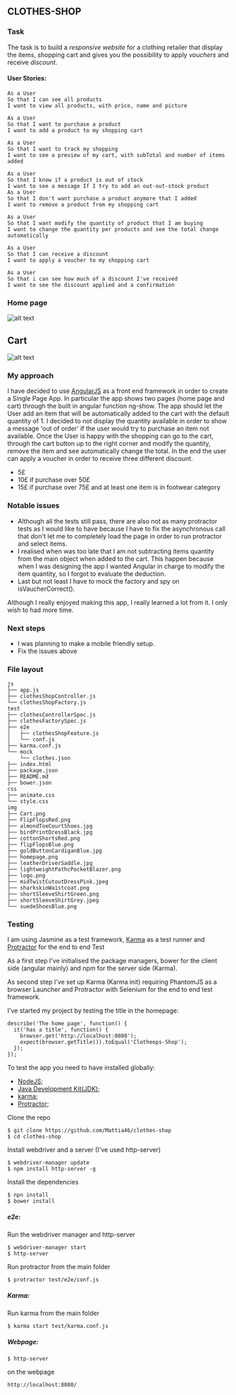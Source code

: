 ## CLOTHES-SHOP

### Task
The task is to build a *responsive website* for a clothing retailer that display the items, shopping cart and gives you the possibility to apply *vouchers* and receive *discount*.

#### User Stories:
```
As a User
So that I can see all products
I want to view all products, with price, name and picture

As a User
So that I want to purchase a product
I want to add a product to my shopping cart

As a User
So that I want to track my shopping
I want to see a preview of my cart, with subTotal and number of items added

As a User
So that I know if a product is out of stock
I want to see a message If I try to add an out-out-stock product
As a User
So that I don't want purchase a product anymore that I added
I want to remove a product from my shopping cart

As a User
So that I want modify the quantity of product that I am buying
I want to change the quantity per products and see the total change automatically

As a User
So that I can receive a discount
I want to apply a voucher to my shopping cart

As a User 
So that i can see how much of a discount I've received
I want to see the discount applied and a confirmation
```
### Home page

![alt text](/img/homepage.png)


## Cart

![alt text](/img/Cart.png)

### My approach

I have decided to use [AngularJS](https://angularjs.org/) as a front end framework in order to create a Single Page App.
In particular the app shows two pages (home page and cart) through the built in angular function ng-show.
The app should let the User add an item that will be automatically added to the cart with the default quantity of 1.
I decided to not display the quantity available in order to show a message 'out of order' if the user would try to purchase an item not available.
Once the User is happy with the shopping can go to the cart, through the cart button up to the right corner and modify the  quantity, remove the item and see automatically change the total.
In the end the user can apply a voucher in order to receive three different discount.
 - 5£
 - 10£ if purchase over 50£
 - 15£ if purchase over 75£ and at least one item is in footwear category

### Notable issues

* Although all the tests still pass, there are also not as many protractor tests as I would like to have because I have to fix the asynchronous call that don't let me to completely load the page in order to run protractor and select items.
* I realised when was too late that I am not subtracting items quantity from the main object when added to the cart. This happen because when I was designing the app I wanted Angular in charge to modify the item quantity, so I forgot to evaluate the deduction.
* Last but not least I have to mock the factory and spy on isVaucherCorrect().

Although I really enjoyed making this app, I really learned a lot from it. I only wish to had more time.

### Next steps
* I was planning to make a mobile friendly setup.
* Fix the issues above

### File layout
```
js
├── app.js
├── clothesShopController.js
└── clothesShopFactory.js
test
├── clothesControllerSpec.js
├── clothesFactorySpec.js
├── e2e
│   ├── clothesShopFeature.js
│   └── conf.js
├── karma.conf.js
└── mock
    └── clothes.json
├── index.html
├── package.json
├── README.md
├── bower.json
css
├── animate.css
└── style.css
img
├── Cart.png
├── FlipFlopsRed.png
├── almondToeCourtShoes.jpg
├── birdPrintDressBlack.jpg
├── cottonShortsRed.png
├── flipFlopsBlue.png
├── goldButtonCardiganBlue.jpg
├── homepage.png
├── leatherDriverSaddle.jpg
├── lightweightPathcPocketBlazer.png
├── logo.png
├── midTwistCutoutDressPink.jpeg
├── sharkskinWaistcoat.png
├── shortSleeveShirtGreen.png
├── shortSleeveShirtGrey.jpeg
└── suedeShoesBlue.png

```
### Testing

I am using Jasmine as a test framework, [Karma](https://karma-runner.github.io/0.13/index.html) as a test runner and [Protractor](http://angular.github.io/protractor/#/) for the end to end Test

As a first step I've initialised the package managers, bower for the client side (angular mainly) and npm for the server side (Karma).

As second step I've set up Karma (Karma init) requiring PhantomJS as a browser
Launcher and Protractor with Selenium for the end to end test framework.

I've started my project by testing the title in the homepage:
```
describe('The home page', function() {
  it('has a title', function() {
    browser.get('http://localhost:8080');
    expect(browser.getTitle()).toEqual('Clotheops-Shop');
  });
});
```
To test the app you need to have installed globally:
 - [NodeJS](https://nodejs.org/en/);
 - [Java Development
Kit(JDK)](http://www.oracle.com/technetwork/java/javase/downloads/index.html);
 - [karma](https://karma-runner.github.io/0.13/index.html);
 - [Protractor](http://angular.github.io/protractor/#/);

Clone the repo
```
$ git clone https://github.com/Mattia46/clothes-shop
$ cd clothes-shop
```

 Install webdriver and a server (I've used http-server)
  ```
$ webdriver-manager update
$ npm install http-server -g
  ```
  Install the dependencies
```
$ npn install
$ bower install
```

##### e2e:

  Run the webdriver manager and http-server
```
$ webdriver-manager start
$ http-server
```
  Run protractor from the main folder
  ```
$ protractor test/e2e/conf.js
  ```

##### Karma:
  Run karma from the main folder
```
$ karma start test/karma.conf.js
  ```

##### Webpage:
  ```
$ http-server  
  ```
on the webpage 
```
http://localhost:8080/
```
